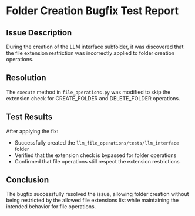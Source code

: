 # Folder Creation Bugfix Test Report

## Issue Description
During the creation of the LLM interface subfolder, it was discovered that the file extension restriction was incorrectly applied to folder creation operations.

## Resolution
The `execute` method in `file_operations.py` was modified to skip the extension check for CREATE_FOLDER and DELETE_FOLDER operations.

## Test Results
After applying the fix:
- Successfully created the `llm_file_operations/tests/llm_interface` folder
- Verified that the extension check is bypassed for folder operations
- Confirmed that file operations still respect the extension restrictions

## Conclusion
The bugfix successfully resolved the issue, allowing folder creation without being restricted by the allowed file extensions list while maintaining the intended behavior for file operations.